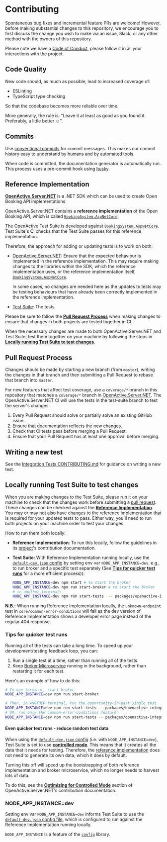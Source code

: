 # Contributing

Spontaneous bug fixes and incremental feature PRs are welcome! However, before making substantial changes to this repository, we encourage you to first discuss the change you wish to make via an issue, Slack, or any other method with the owners of this repository.

Please note we have a [Code of Conduct](https://openactive.io/public-openactive-w3c/code-of-conduct/), please follow it in all your interactions with the project.

## Code Quality

New code should, as much as possible, lead to increased coverage of:

- ESLinting
- TypeScript type checking

So that the codebase becomes more reliable over time.

More generally, the rule is: "Leave it at least as good as you found it. Preferably, a little better ☺️".

## Commits

Use [conventional commits](https://www.conventionalcommits.org/en/v1.0.0/) for commit messages. This makes our commit history easy to understand by humans and by automated tools.

When code is committed, the documentation generator is automatically run. This process uses a pre-commit hook using [husky](https://github.com/typicode/husky).

## Reference Implementation

[**OpenActive.Server.NET**](https://github.com/openactive/OpenActive.Server.NET/) is a .NET SDK which can be used to create Open Booking API implementations.

OpenActive.Server.NET contains a **reference implementation** of the Open Booking API, which is called [`BookingSystem.AspNetCore`](https://github.com/openactive/OpenActive.Server.NET/tree/master/Examples/BookingSystem.AspNetCore).

The OpenActive Test Suite is developed against [`BookingSystem.AspNetCore`](https://github.com/openactive/OpenActive.Server.NET/tree/master/Examples/BookingSystem.AspNetCore). Test Suite's CI checks that the Test Suite passes for this reference implementation.

Therefore, the approach for adding or updating tests is to work on both:

- [OpenActive.Server.NET](https://github.com/openactive/OpenActive.Server.NET/): Ensure that the expected behaviour is implemented in the reference implementation. This may require making changes to the libraries within the SDK, which the reference implementation uses, or the reference implementation itself, [`BookingSystem.AspNetCore`](https://github.com/openactive/OpenActive.Server.NET/tree/master/Examples/BookingSystem.AspNetCore).

    In some cases, no changes are needed here as the updates to tests may be testing behaviours that have already been correctly implemented in the reference implementation.
- [Test Suite](.): The tests.

Please be sure to follow the [**Pull Request Process**](#pull-request-process) when making changes to ensure that changes in both projects are tested together in CI.

When the necessary changes are made to both OpenActive.Server.NET and Test Suite, test them together on your machine by following the steps in [**Locally running Test Suite to test changes**](#locally-running-test-suite-to-test-changes).

## Pull Request Process

Changes should be made by starting a new branch (from `master`), writing the changes in that branch and then submitting a Pull Request to rebase that branch into `master`.

For new features that affect test coverage, use a `coverage/*` branch in this repository that matches a `coverage/*` branch in [OpenActive.Server.NET](https://github.com/openactive/OpenActive.Server.NET/). The OpenActive.Server.NET CI will use the tests in the test-suite branch to test the server's changes.

1. Every Pull Request should solve or partially solve an existing GitHub issue.
2. Ensure that documentation reflects the new changes.
3. Check that CI tests pass before merging a Pull Request.
4. Ensure that your Pull Request has at least one approval before merging.

## Writing a new test

See the [Integration Tests CONTRIBUTING.md](./packages/openactive-integration-tests/CONTRIBUTING.md) for guidance on writing a new test.

## Locally running Test Suite to test changes

When you are making changes to the Test Suite, please run it on your machine to check that the changes work before submitting a [pull request](#pull-request-process). These changes can be checked against the [**Reference Implementation**](#reference-implementation). You may or may not also have changes to the reference implementation that is required for your updated tests to pass. Either way, you'll need to run both projects on your machine order to test your changes.

How to run them both locally:

* **Reference Implementation**: To run this locally, follow the guidelines in its [project](https://github.com/openactive/OpenActive.Server.NET)'s contribution documentation.
* **Test Suite**: With Reference Implementation running locally, use the [`default-dev.json` config](./config/default-dev.json) by setting env var `NODE_APP_INSTANCE=dev`.
    e.g., to run broker and a specific test separately (See [**Tips for quicker test runs**](#tips-for-quicker-test-runs) for a more efficient process)):

    ```sh
    NODE_APP_INSTANCE=dev npm start # to start the broker
    NODE_APP_INSTANCE=dev npm run start-broker # to start the broker
    # in another terminal:
    NODE_APP_INSTANCE=dev npm run start-tests  -- packages/openactive-integration-tests/test/features/core/common-error-conditions/implemented/not-bookable-test.js
    ```

**N.B.:** When running Reference Implementation locally, the `unknown-endpoint` test in `core/common-error-conditions` will fail as the dev version of Reference Implementation shows a developer error page instead of the regular 404 response.

### Tips for quicker test runs

Running all of the tests can take a long time. To speed up your development/testing feedback loop, you can:

1. Run a single test at a time, rather than running all of the tests.
2. Keep [Broker Microservice](./packages/openactive-broker-microservice/) running in the background, rather than restarting it for each test.

Here's an example of how to do this:

```sh
# In one terminal, start broker
NODE_APP_INSTANCE=dev npm run start-broker

# Then, in ANOTHER terminal, run the opportunity-in-past single test
NODE_APP_INSTANCE=dev npm run start-tests -- packages/openactive-integration-tests/test/features/core/common-error-conditions/implemented/opportunity-in-past-test.js
# OR, run only the common-error-conditions feature
NODE_APP_INSTANCE=dev npm run start-tests -- packages/openactive-integration-tests/test/features/core/common-error-conditions/
```

#### Even quicker test runs - reduce random test data

When using the [`default-dev.json` config](./config/default-dev.json) (i.e. with `NODE_APP_INSTANCE=dev`), Test Suite is set to use [**controlled mode**](https://developer.openactive.io/open-booking-api/key-decisions#controlled-mode). This means that it creates all the data that it needs for testing. Therefore, the [reference implementation](#reference-implementation) does not need to generate its own data, which it does by default.

Turning this off will speed up the bootstrapping of both reference implementation and broker microservice, which no longer needs to harvest lots of data.

To do this, see the [**Optimizing for Controlled Mode**](https://github.com/openactive/OpenActive.Server.NET/blob/master/CONTRIBUTING.md#optimizing-for-controlled-mode) section of OpenActive.Server.NET's contribution documentation.

### NODE_APP_INSTANCE=dev

Setting env var `NODE_APP_INSTANCE=dev` informs Test Suite to use the [`default-dev.json` config file](./config/default-dev.json), which is configured to run against the Reference Implementation running locally.

`NODE_APP_INSTANCE` is a feature of the [`config`](https://github.com/node-config/node-config/) library.
